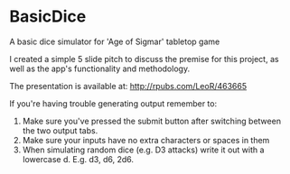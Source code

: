 # BasicDice
A basic dice simulator for 'Age of Sigmar' tabletop game

I created a simple 5 slide pitch to discuss the premise for this project, as well as the app's functionality and methodology.

The presentation is available at: <http://rpubs.com/LeoR/463665>


If you're having trouble generating output remember to:
1. Make sure you've pressed the submit button after switching between the two output tabs.
2. Make sure your inputs have no extra characters or spaces in them
3. When simulating random dice (e.g. D3 attacks) write it out with a lowercase d. E.g. d3, d6, 2d6.
